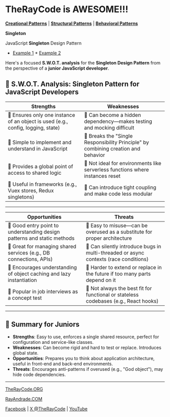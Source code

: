 # TheRayCode is AWESOME!!!

**[Creational Patterns](../README.md)** | **[Structural Patterns](../../Structural/README.md)** | **[Behavioral Patterns](../../Behavioral/README.md)**

**Singleton**

JavaScript **Singleton** Design Pattern

 * [Example 1](./Example1/README.md) * [Example 2](./Example2/README.md) 

Here's a focused **S.W\.O.T. analysis** for the **Singleton Design Pattern** from the perspective of a **junior JavaScript developer**.

## 🧠 **S.W\.O.T. Analysis: Singleton Pattern for JavaScript Developers**

| **S**trengths                                                                    | **W**eaknesses                                                                     |
| -------------------------------------------------------------------------------- | ---------------------------------------------------------------------------------- |
| 🔹 Ensures only one instance of an object is used (e.g., config, logging, state) | 🔹 Can become a hidden dependency—makes testing and mocking difficult              |
| 🔹 Simple to implement and understand in JavaScript                              | 🔹 Breaks the "Single Responsibility Principle" by combining creation and behavior |
| 🔹 Provides a global point of access to shared logic                             | 🔹 Not ideal for environments like serverless functions where instances reset      |
| 🔹 Useful in frameworks (e.g., Vuex stores, Redux singletons)                    | 🔹 Can introduce tight coupling and make code less modular                         |

---

| **O**pportunities                                                       | **T**hreats                                                                          |
| ----------------------------------------------------------------------- | ------------------------------------------------------------------------------------ |
| 🔹 Good entry point to understanding design patterns and static methods | 🔹 Easy to misuse—can be overused as a substitute for proper architecture            |
| 🔹 Great for managing shared services (e.g., DB connections, APIs)      | 🔹 Can silently introduce bugs in multi-threaded or async contexts (race conditions) |
| 🔹 Encourages understanding of object caching and lazy instantiation    | 🔹 Harder to extend or replace in the future if too many parts depend on it          |
| 🔹 Popular in job interviews as a concept test                          | 🔹 Not always the best fit for functional or stateless codebases (e.g., React hooks) |

---

## 🎯 Summary for Juniors

* **Strengths**: Easy to use, enforces a single shared resource, perfect for configuration and service-like classes.
* **Weaknesses**: Can become rigid and hard to test or replace. Introduces global state.
* **Opportunities**: Prepares you to think about application architecture, useful in front-end and back-end environments.
* **Threats**: Encourages anti-patterns if overused (e.g., "God object"), may hide code dependencies.

---


[TheRayCode.ORG](https://www.TheRayCode.org)  

[RayAndrade.COM](https://www.RayAndrade.com)

[Facebook](https://www.facebook.com@TheRayCode/) | [X @TheRayCode](https://www.x.com@TheRayCode/) | [YouTube](https://www.youtube.com@TheRayCode/)
